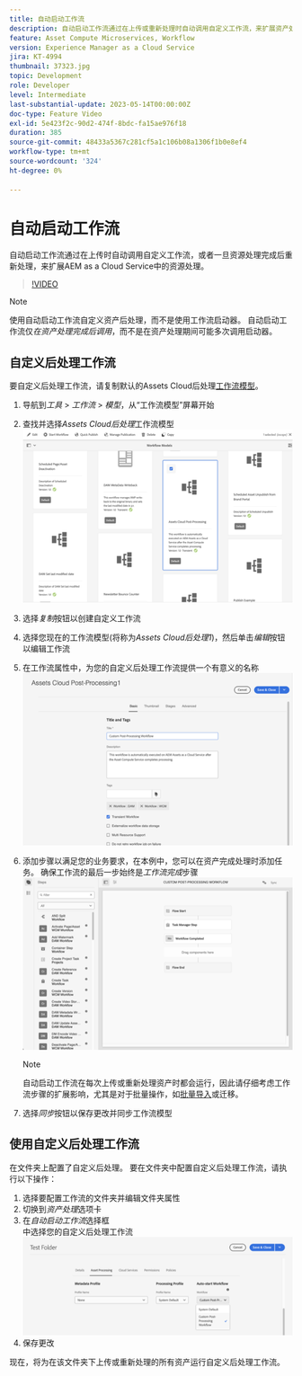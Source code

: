```yaml
---
title: 自动启动工作流
description: 自动启动工作流通过在上传或重新处理时自动调用自定义工作流，来扩展资产处理。
feature: Asset Compute Microservices, Workflow
version: Experience Manager as a Cloud Service
jira: KT-4994
thumbnail: 37323.jpg
topic: Development
role: Developer
level: Intermediate
last-substantial-update: 2023-05-14T00:00:00Z
doc-type: Feature Video
exl-id: 5e423f2c-90d2-474f-8bdc-fa15ae976f18
duration: 385
source-git-commit: 48433a5367c281cf5a1c106b08a1306f1b0e8ef4
workflow-type: tm+mt
source-wordcount: '324'
ht-degree: 0%

---
```


# 自动启动工作流

自动启动工作流通过在上传时自动调用自定义工作流，或者一旦资源处理完成后重新处理，来扩展AEM as a Cloud Service中的资源处理。

>[!VIDEO](https://video.tv.adobe.com/v/326764?quality=12&learn=on&captions=chi_hans)

>[!NOTE]
>
>使用自动启动工作流自定义资产后处理，而不是使用工作流启动器。 自动启动工作流仅&#x200B;_在资产处理完成后调用_，而不是在资产处理期间可能多次调用启动器。

## 自定义后处理工作流

要自定义后处理工作流，请复制默认的Assets Cloud后处理[工作流模型](../../foundation/workflow/use-the-workflow-editor.md)。

1. 导航到&#x200B;_工具_ > _工作流_ > _模型_，从“工作流模型”屏幕开始
2. 查找并选择&#x200B;_Assets Cloud后处理_&#x200B;工作流模型<br/>
   ![选择Assets Cloud后处理工作流模型](assets/auto-start-workflow-select-workflow.png)
3. 选择&#x200B;_复制_&#x200B;按钮以创建自定义工作流
4. 选择您现在的工作流模型(将称为&#x200B;_Assets Cloud后处理1_)，然后单击&#x200B;_编辑_&#x200B;按钮以编辑工作流
5. 在工作流属性中，为您的自定义后处理工作流提供一个有意义的名称<br/>
   ![更改名称](assets/auto-start-workflow-change-name.png)
6. 添加步骤以满足您的业务要求，在本例中，您可以在资产完成处理时添加任务。 确保工作流的最后一步始终是&#x200B;_工作流完成_&#x200B;步骤<br/>
   ![添加工作流步骤](assets/auto-start-workflow-customize-steps.png)

   >[!NOTE]
   >
   >自动启动工作流在每次上传或重新处理资产时都会运行，因此请仔细考虑工作流步骤的扩展影响，尤其是对于批量操作，如[批量导入](../../cloud-service/migration/bulk-import.md)或迁移。

7. 选择&#x200B;_同步_&#x200B;按钮以保存更改并同步工作流模型

## 使用自定义后处理工作流

在文件夹上配置了自定义后处理。 要在文件夹中配置自定义后处理工作流，请执行以下操作：

1. 选择要配置工作流的文件夹并编辑文件夹属性
2. 切换到&#x200B;_资产处理_&#x200B;选项卡
3. 在&#x200B;_自动启动工作流_&#x200B;选择框<br/>中选择您的自定义后处理工作流
   ![设置后处理工作流](assets/auto-start-workflow-set-workflow.png)
4. 保存更改

现在，将为在该文件夹下上传或重新处理的所有资产运行自定义后处理工作流。
